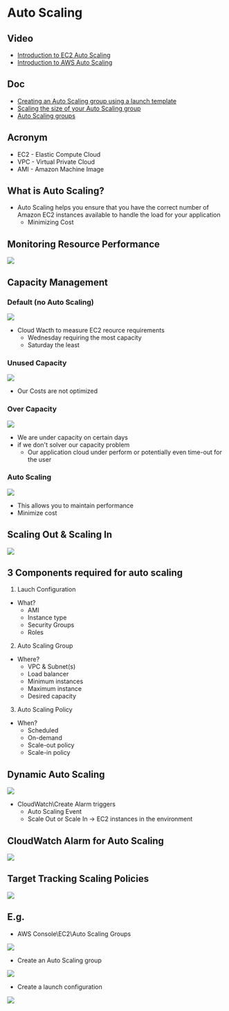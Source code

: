 # Auto Scaling

## Video
* [Introduction to EC2 Auto Scaling](https://www.aws.training/Details/Video?id=16387)
* [Introduction to AWS Auto Scaling](https://www.aws.training/Details/Video?id=18344)

## Doc
* [Creating an Auto Scaling group using a launch template](https://docs.aws.amazon.com/autoscaling/ec2/userguide/create-asg-launch-template.html)
* [Scaling the size of your Auto Scaling group](https://docs.aws.amazon.com/autoscaling/ec2/userguide/scaling_plan.html#scaling_typesof)
* [Auto Scaling groups](https://docs.aws.amazon.com/autoscaling/ec2/userguide/AutoScalingGroup.html)

## Acronym
* EC2 - Elastic Compute Cloud
* VPC - Virtual Private Cloud
* AMI - Amazon Machine Image

## What is Auto Scaling?
* Auto Scaling helps you ensure that you have the correct
  number of Amazon EC2 instances available to handle the load
  for your application
    * Minimizing Cost

## Monitoring Resource Performance
[<img src="https://i.imgur.com/rjpzThV.png">](https://i.imgur.com/rjpzThV.png)

## Capacity Management
### Default (no Auto Scaling)

[<img src="https://i.imgur.com/orSnsMK.png">](https://i.imgur.com/orSnsMK.png)

   * Cloud Wacth to measure EC2 reource requirements
      * Wednesday requiring the most capacity
      * Saturday the least

### Unused Capacity

[<img src="https://i.imgur.com/Y0a53sq.png">](https://i.imgur.com/Y0a53sq.png)

   * Our Costs are not optimized


### Over Capacity

[<img src="https://i.imgur.com/qYbrU4T.png">](https://i.imgur.com/qYbrU4T.png)
* We are under capacity on certain days
* if we don't solver our capacity problem
  * Our application cloud under perform or potentially even time-out for the user

### Auto Scaling
[<img src="https://i.imgur.com/c8Z6nm6.png">](https://i.imgur.com/c8Z6nm6.png)
* This allows you to maintain performance
* Minimize cost

## Scaling Out & Scaling In
[<img src="https://i.imgur.com/NCSONHz.png">](https://i.imgur.com/NCSONHz.png)

## 3 Components required for auto scaling
1) Lauch Configuration
  * What?
    * AMI
    * Instance type
    * Security Groups
    * Roles

2) Auto Scaling Group
  * Where?
    * VPC & Subnet(s)
    * Load balancer
    * Minimum instances
    * Maximum instance
    * Desired capacity
    
3) Auto Scaling Policy
  * When?
    * Scheduled
    * On-demand
    * Scale-out policy
    * Scale-in policy

## Dynamic Auto Scaling
[<img src="https://i.imgur.com/03RDtqQ.png">](https://i.imgur.com/03RDtqQ.png)
* CloudWatch\Create Alarm triggers
    * Auto Scaling Event
    * Scale Out or Scale In -> EC2 instances in the environment

## CloudWatch Alarm for Auto Scaling
[<img src="https://i.imgur.com/BrkESs0.png">](https://i.imgur.com/BrkESs0.png)

## Target Tracking Scaling Policies
[<img src="https://i.imgur.com/VCNpU36.png">](https://i.imgur.com/VCNpU36.png)

## E.g.
* AWS Console\EC2\Auto Scaling Groups

[<img src="https://i.imgur.com/0VI8Xia.png">](https://i.imgur.com/0VI8Xia.png)

* Create an Auto Scaling group

[<img src="https://i.imgur.com/GM9GRUH.png">](https://i.imgur.com/GM9GRUH.png)

* Create a launch configuration

[<img src="https://i.imgur.com/9LAYo6c.png">](https://i.imgur.com/9LAYo6c.png)
